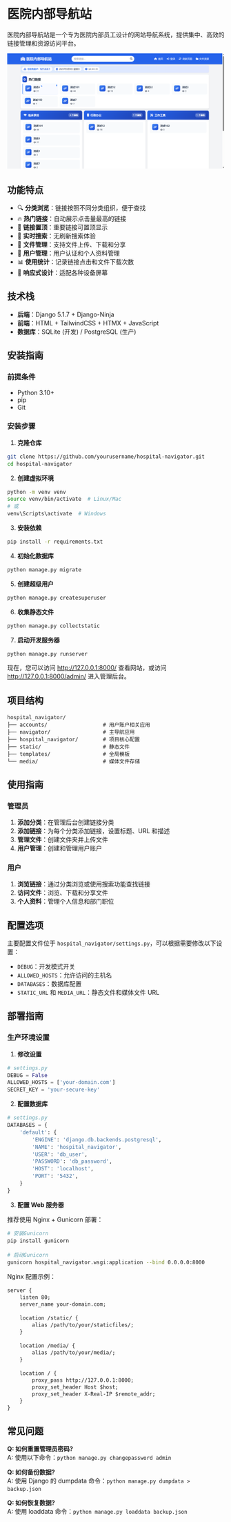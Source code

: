 # 医院内部导航站

医院内部导航站是一个专为医院内部员工设计的网站导航系统，提供集中、高效的链接管理和资源访问平台。

![screenshot](screenshot.png)

## 功能特点

- 🔍 **分类浏览**：链接按照不同分类组织，便于查找
- 🔥 **热门链接**：自动展示点击量最高的链接
- 📌 **链接置顶**：重要链接可置顶显示
- 🔎 **实时搜索**：无刷新搜索体验
- 📁 **文件管理**：支持文件上传、下载和分享
- 👤 **用户管理**：用户认证和个人资料管理
- 📊 **使用统计**：记录链接点击和文件下载次数
- 📱 **响应式设计**：适配各种设备屏幕

## 技术栈

- **后端**：Django 5.1.7 + Django-Ninja
- **前端**：HTML + TailwindCSS + HTMX + JavaScript
- **数据库**：SQLite (开发) / PostgreSQL (生产)

## 安装指南

### 前提条件

- Python 3.10+
- pip
- Git

### 安装步骤

1. **克隆仓库**

```bash
git clone https://github.com/yourusername/hospital-navigator.git
cd hospital-navigator
```

2. **创建虚拟环境**

```bash
python -m venv venv
source venv/bin/activate  # Linux/Mac
# 或
venv\Scripts\activate  # Windows
```

3. **安装依赖**

```bash
pip install -r requirements.txt
```

4. **初始化数据库**

```bash
python manage.py migrate
```

5. **创建超级用户**

```bash
python manage.py createsuperuser
```

6. **收集静态文件**

```bash
python manage.py collectstatic
```

7. **启动开发服务器**

```bash
python manage.py runserver
```

现在，您可以访问 http://127.0.0.1:8000/ 查看网站，或访问 http://127.0.0.1:8000/admin/ 进入管理后台。

## 项目结构

```
hospital_navigator/
├── accounts/                  # 用户账户相关应用
├── navigator/                 # 主导航应用
├── hospital_navigator/        # 项目核心配置
├── static/                    # 静态文件
├── templates/                 # 全局模板
└── media/                     # 媒体文件存储
```

## 使用指南

### 管理员

1. **添加分类**：在管理后台创建链接分类
2. **添加链接**：为每个分类添加链接，设置标题、URL 和描述
3. **管理文件**：创建文件夹并上传文件
4. **用户管理**：创建和管理用户账户

### 用户

1. **浏览链接**：通过分类浏览或使用搜索功能查找链接
2. **访问文件**：浏览、下载和分享文件
3. **个人资料**：管理个人信息和部门职位

## 配置选项

主要配置文件位于 `hospital_navigator/settings.py`，可以根据需要修改以下设置：

- `DEBUG`：开发模式开关
- `ALLOWED_HOSTS`：允许访问的主机名
- `DATABASES`：数据库配置
- `STATIC_URL` 和 `MEDIA_URL`：静态文件和媒体文件 URL

## 部署指南

### 生产环境设置

1. **修改设置**

```python
# settings.py
DEBUG = False
ALLOWED_HOSTS = ['your-domain.com']
SECRET_KEY = 'your-secure-key'
```

2. **配置数据库**

```python
# settings.py
DATABASES = {
    'default': {
        'ENGINE': 'django.db.backends.postgresql',
        'NAME': 'hospital_navigator',
        'USER': 'db_user',
        'PASSWORD': 'db_password',
        'HOST': 'localhost',
        'PORT': '5432',
    }
}
```

3. **配置 Web 服务器**

推荐使用 Nginx + Gunicorn 部署：

```bash
# 安装Gunicorn
pip install gunicorn

# 启动Gunicorn
gunicorn hospital_navigator.wsgi:application --bind 0.0.0.0:8000
```

Nginx 配置示例：

```nginx
server {
    listen 80;
    server_name your-domain.com;

    location /static/ {
        alias /path/to/your/staticfiles/;
    }

    location /media/ {
        alias /path/to/your/media/;
    }

    location / {
        proxy_pass http://127.0.0.1:8000;
        proxy_set_header Host $host;
        proxy_set_header X-Real-IP $remote_addr;
    }
}
```

## 常见问题

**Q: 如何重置管理员密码?**  
A: 使用以下命令：`python manage.py changepassword admin`

**Q: 如何备份数据?**  
A: 使用 Django 的 dumpdata 命令：`python manage.py dumpdata > backup.json`

**Q: 如何恢复数据?**  
A: 使用 loaddata 命令：`python manage.py loaddata backup.json`
